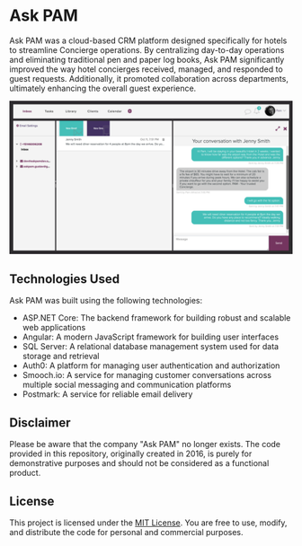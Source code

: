 # Ask PAM

Ask PAM was a cloud-based CRM platform designed specifically for hotels to streamline Concierge operations. By centralizing day-to-day operations and eliminating traditional pen and paper log books, Ask PAM significantly improved the way hotel concierges received, managed, and responded to guest requests. Additionally, it promoted collaboration across departments, ultimately enhancing the overall guest experience.

![Screenshot](img/screenshot_app.png)

## Technologies Used

Ask PAM was built using the following technologies:

- ASP.NET Core: The backend framework for building robust and scalable web applications
- Angular: A modern JavaScript framework for building user interfaces
- SQL Server: A relational database management system used for data storage and retrieval
- Auth0: A platform for managing user authentication and authorization
- Smooch.io: A service for managing customer conversations across multiple social messaging and communication platforms
- Postmark: A service for reliable email delivery



## Disclaimer

Please be aware that the company "Ask PAM" no longer exists. The code provided in this repository, originally created in 2016, is purely for demonstrative purposes and should not be considered as a functional product.

## License

This project is licensed under the [MIT License](LICENSE). You are free to use, modify, and distribute the code for personal and commercial purposes.